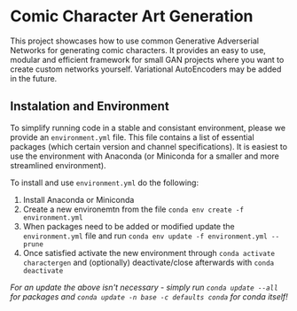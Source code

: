 # Comic Character Art Generation
This project showcases how to use common Generative Adverserial Networks for generating comic characters.
It provides an easy to use, modular and efficient framework for small GAN projects where you want to create custom networks yourself.
Variational AutoEncoders may be added in the future.

## Instalation and Environment
To simplify running code in a stable and consistant environment, please we provide an `environment.yml` file.
This file contains a list of essential packages (which certain version and channel specifications).
It is easiest to use the environment with Anaconda (or Miniconda for a smaller and more streamlined environment).


To install and use `environment.yml` do the following:
1. Install Anaconda or Miniconda
2. Create a new environemtn from the file `conda env create -f environment.yml`
3. When packages need to be added or modified update the `environment.yml` file and run `conda env update -f environment.yml --prune`
4. Once satisfied activate the new environment through `conda activate charactergen` and (optionally) deactivate/close afterwards with `conda deactivate`

*For an update the above isn't necessary - simply run `conda update --all` for packages and `conda update -n base -c defaults conda` for conda itself!*
